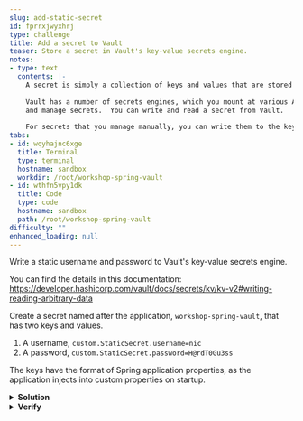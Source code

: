 ```yaml
---
slug: add-static-secret
id: fprrxjwyxhrj
type: challenge
title: Add a secret to Vault
teaser: Store a secret in Vault's key-value secrets engine.
notes:
- type: text
  contents: |-
    A secret is simply a collection of keys and values that are stored at a specific path. 
    
    Vault has a number of secrets engines, which you mount at various API paths to store
    and manage secrets.  You can write and read a secret from Vault.
    
    For secrets that you manage manually, you can write them to the key-value secrets engine.
tabs:
- id: wqyhajnc6xge
  title: Terminal
  type: terminal
  hostname: sandbox
  workdir: /root/workshop-spring-vault
- id: wthfn5vpy1dk
  title: Code
  type: code
  hostname: sandbox
  path: /root/workshop-spring-vault
difficulty: ""
enhanced_loading: null
---
```


Write a static username and password to Vault's key-value secrets engine.

You can find the details in this documentation: https://developer.hashicorp.com/vault/docs/secrets/kv/kv-v2#writing-reading-arbitrary-data

Create a secret named after the application, `workshop-spring-vault`, that has two keys and values.

1. A username,  `custom.StaticSecret.username=nic`
1. A password, `custom.StaticSecret.password=H@rdT0Gu3ss`

The keys have the format of Spring application properties, as the application injects into custom properties on startup.

<details>
<summary><b>Solution</b></summary>
Run the following command:

```shell
vault kv put secret/workshop-spring-vault custom.StaticSecret.username=nic custom.StaticSecret.password=H@rdT0Gu3ss
```
</details>

<details>
<summary><b>Verify</b></summary>
After adding the secret, verify that you can read the secret using the following:

```shell
vault kv get secret/workshop-spring-vault
```
</details>